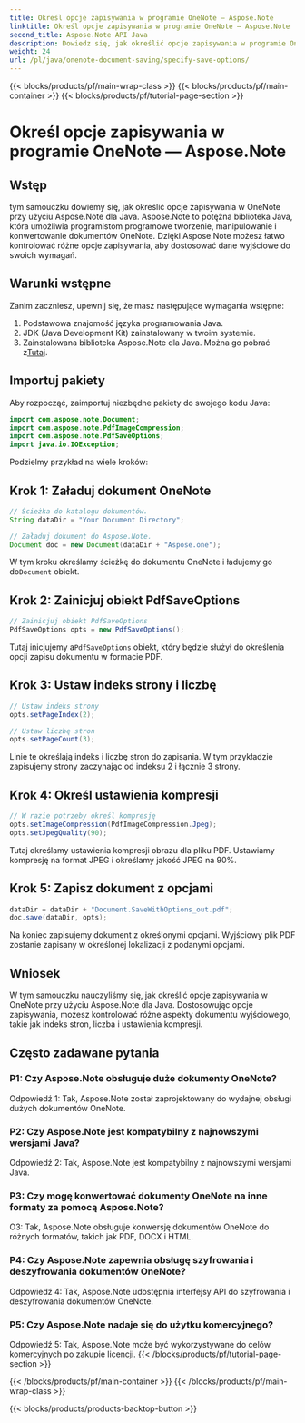 ```yaml
---
title: Określ opcje zapisywania w programie OneNote — Aspose.Note
linktitle: Określ opcje zapisywania w programie OneNote — Aspose.Note
second_title: Aspose.Note API Java
description: Dowiedz się, jak określić opcje zapisywania w programie OneNote przy użyciu programu Aspose.Note dla języka Java. Dostosuj indeks strony, liczbę i ustawienia kompresji bez wysiłku.
weight: 24
url: /pl/java/onenote-document-saving/specify-save-options/
---
```


{{< blocks/products/pf/main-wrap-class >}}
{{< blocks/products/pf/main-container >}}
{{< blocks/products/pf/tutorial-page-section >}}

# Określ opcje zapisywania w programie OneNote — Aspose.Note

## Wstęp

tym samouczku dowiemy się, jak określić opcje zapisywania w OneNote przy użyciu Aspose.Note dla Java. Aspose.Note to potężna biblioteka Java, która umożliwia programistom programowe tworzenie, manipulowanie i konwertowanie dokumentów OneNote. Dzięki Aspose.Note możesz łatwo kontrolować różne opcje zapisywania, aby dostosować dane wyjściowe do swoich wymagań.

## Warunki wstępne

Zanim zaczniesz, upewnij się, że masz następujące wymagania wstępne:

1. Podstawowa znajomość języka programowania Java.
2. JDK (Java Development Kit) zainstalowany w twoim systemie.
3.  Zainstalowana biblioteka Aspose.Note dla Java. Można go pobrać z[Tutaj](https://releases.aspose.com/note/java/).

## Importuj pakiety

Aby rozpocząć, zaimportuj niezbędne pakiety do swojego kodu Java:

```java
import com.aspose.note.Document;
import com.aspose.note.PdfImageCompression;
import com.aspose.note.PdfSaveOptions;
import java.io.IOException;
```

Podzielmy przykład na wiele kroków:

## Krok 1: Załaduj dokument OneNote

```java
// Ścieżka do katalogu dokumentów.
String dataDir = "Your Document Directory";

// Załaduj dokument do Aspose.Note.
Document doc = new Document(dataDir + "Aspose.one");
```

 W tym kroku określamy ścieżkę do dokumentu OneNote i ładujemy go do`Document` obiekt.

## Krok 2: Zainicjuj obiekt PdfSaveOptions

```java
// Zainicjuj obiekt PdfSaveOptions
PdfSaveOptions opts = new PdfSaveOptions();
```

 Tutaj inicjujemy a`PdfSaveOptions` obiekt, który będzie służył do określenia opcji zapisu dokumentu w formacie PDF.

## Krok 3: Ustaw indeks strony i liczbę

```java
// Ustaw indeks strony
opts.setPageIndex(2);

// Ustaw liczbę stron
opts.setPageCount(3);
```

Linie te określają indeks i liczbę stron do zapisania. W tym przykładzie zapisujemy strony zaczynając od indeksu 2 i łącznie 3 strony.

## Krok 4: Określ ustawienia kompresji

```java
// W razie potrzeby określ kompresję
opts.setImageCompression(PdfImageCompression.Jpeg);
opts.setJpegQuality(90);
```

Tutaj określamy ustawienia kompresji obrazu dla pliku PDF. Ustawiamy kompresję na format JPEG i określamy jakość JPEG na 90%.

## Krok 5: Zapisz dokument z opcjami

```java
dataDir = dataDir + "Document.SaveWithOptions_out.pdf";
doc.save(dataDir, opts);
```

Na koniec zapisujemy dokument z określonymi opcjami. Wyjściowy plik PDF zostanie zapisany w określonej lokalizacji z podanymi opcjami.

## Wniosek

W tym samouczku nauczyliśmy się, jak określić opcje zapisywania w OneNote przy użyciu Aspose.Note dla Java. Dostosowując opcje zapisywania, możesz kontrolować różne aspekty dokumentu wyjściowego, takie jak indeks stron, liczba i ustawienia kompresji.

## Często zadawane pytania

### P1: Czy Aspose.Note obsługuje duże dokumenty OneNote?

Odpowiedź 1: Tak, Aspose.Note został zaprojektowany do wydajnej obsługi dużych dokumentów OneNote.

### P2: Czy Aspose.Note jest kompatybilny z najnowszymi wersjami Java?

Odpowiedź 2: Tak, Aspose.Note jest kompatybilny z najnowszymi wersjami Java.

### P3: Czy mogę konwertować dokumenty OneNote na inne formaty za pomocą Aspose.Note?

O3: Tak, Aspose.Note obsługuje konwersję dokumentów OneNote do różnych formatów, takich jak PDF, DOCX i HTML.

### P4: Czy Aspose.Note zapewnia obsługę szyfrowania i deszyfrowania dokumentów OneNote?

Odpowiedź 4: Tak, Aspose.Note udostępnia interfejsy API do szyfrowania i deszyfrowania dokumentów OneNote.

### P5: Czy Aspose.Note nadaje się do użytku komercyjnego?

Odpowiedź 5: Tak, Aspose.Note może być wykorzystywane do celów komercyjnych po zakupie licencji.
{{< /blocks/products/pf/tutorial-page-section >}}

{{< /blocks/products/pf/main-container >}}
{{< /blocks/products/pf/main-wrap-class >}}

{{< blocks/products/products-backtop-button >}}
